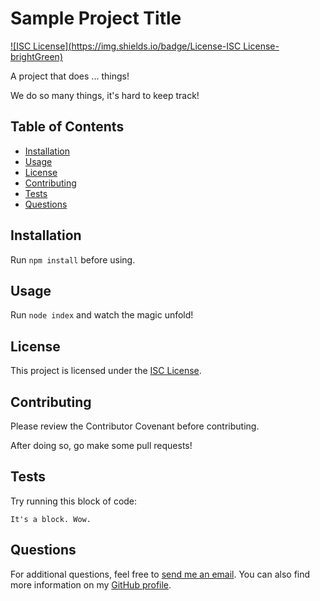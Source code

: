 # Sample Project Title
[![ISC License](https://img.shields.io/badge/License-ISC License-brightGreen)](https://opensource.org/licenses/ISC)

A project that does ... things!

We do so many things, it's hard to keep track!

## Table of Contents
- [Installation](#installation)
- [Usage](#usage)
- [License](#license)
- [Contributing](#contributing)
- [Tests](#tests)
- [Questions](#questions)

## Installation
Run `npm install` before using.

## Usage
Run `node index` and watch the magic unfold!

## License
This project is licensed under the [ISC License](https://opensource.org/licenses/ISC).

## Contributing
Please review the Contributor Covenant before contributing.

After doing so, go make some pull requests!

## Tests
Try running this block of code:

```It's a block. Wow.```

## Questions
For additional questions, feel free to [send me an email](mailto:userName@email.com). You can also find more information on my [GitHub profile](https://github.com/userName).
